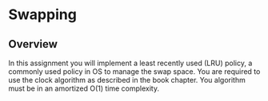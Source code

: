 # Swapping

## Overview

In this assignment you will implement a least recently used (LRU) policy, a commonly used policy in OS to manage the swap space. You are required to use the clock algorithm as described in the book chapter. You algorithm must be in an amortized O(1) time complexity.
